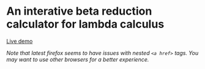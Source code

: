 # An interative beta reduction calculator for lambda calculus

[Live demo](http://projectultimatum.org/cgi-bin/lambda)

*Note that latest firefox seems to have issues with nested `<a href>` tags. You may want to use other browsers for a better experience.*
